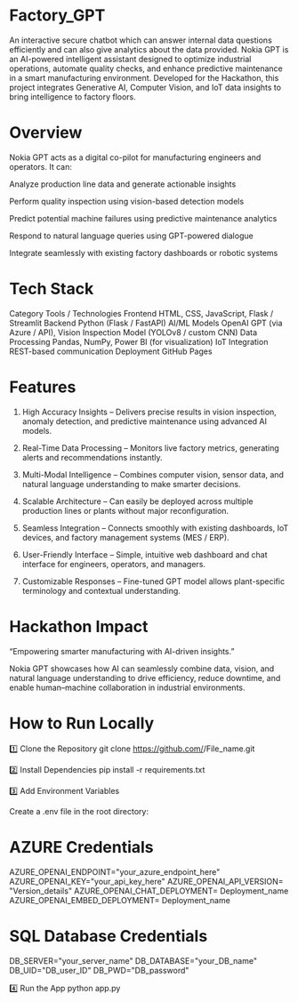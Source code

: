# Factory_GPT
An interactive secure chatbot which can answer internal data questions efficiently and can also give analytics about the data provided.
Nokia GPT is an AI-powered intelligent assistant designed to optimize industrial operations, automate quality checks, and enhance predictive maintenance in a smart manufacturing environment.
Developed for the Hackathon, this project integrates Generative AI, Computer Vision, and IoT data insights to bring intelligence to factory floors.

# Overview

Nokia GPT acts as a digital co-pilot for manufacturing engineers and operators.
It can:

Analyze production line data and generate actionable insights

Perform quality inspection using vision-based detection models

Predict potential machine failures using predictive maintenance analytics

Respond to natural language queries using GPT-powered dialogue

Integrate seamlessly with existing factory dashboards or robotic systems

# Tech Stack
Category	        Tools / Technologies
Frontend	        HTML, CSS, JavaScript, Flask / Streamlit
Backend	Python    (Flask / FastAPI)
AI/ML Models	    OpenAI GPT (via Azure / API), Vision Inspection Model (YOLOv8 / custom CNN)
Data Processing	  Pandas, NumPy, Power BI (for visualization)
IoT Integration	  REST-based communication
Deployment	      GitHub Pages


# Features

1. High Accuracy Insights – Delivers precise results in vision inspection, anomaly detection, and predictive maintenance using advanced AI models.

2. Real-Time Data Processing – Monitors live factory metrics, generating alerts and recommendations instantly.

3. Multi-Modal Intelligence – Combines computer vision, sensor data, and natural language understanding to make smarter decisions.

4. Scalable Architecture – Can easily be deployed across multiple production lines or plants without major reconfiguration.

5. Seamless Integration – Connects smoothly with existing dashboards, IoT devices, and factory management systems (MES / ERP).

6. User-Friendly Interface – Simple, intuitive web dashboard and chat interface for engineers, operators, and managers.

7. Customizable Responses – Fine-tuned GPT model allows plant-specific terminology and contextual understanding.


# Hackathon Impact

“Empowering smarter manufacturing with AI-driven insights.”

Nokia GPT showcases how AI can seamlessly combine data, vision, and natural language understanding to drive efficiency, reduce downtime, and enable human–machine collaboration in industrial environments.


# How to Run Locally
1️⃣ Clone the Repository
git clone https://github.com/<your-username>/File_name.git

2️⃣ Install Dependencies
pip install -r requirements.txt

3️⃣ Add Environment Variables

Create a .env file in the root directory:


# AZURE Credentials
AZURE_OPENAI_ENDPOINT="your_azure_endpoint_here"
AZURE_OPENAI_KEY="your_api_key_here"
AZURE_OPENAI_API_VERSION= "Version_details"
AZURE_OPENAI_CHAT_DEPLOYMENT= Deployment_name
AZURE_OPENAI_EMBED_DEPLOYMENT= Deployment_name
# SQL Database Credentials
DB_SERVER="your_server_name"
DB_DATABASE="your_DB_name"
DB_UID="DB_user_ID"
DB_PWD="DB_password"


4️⃣ Run the App
python app.py
